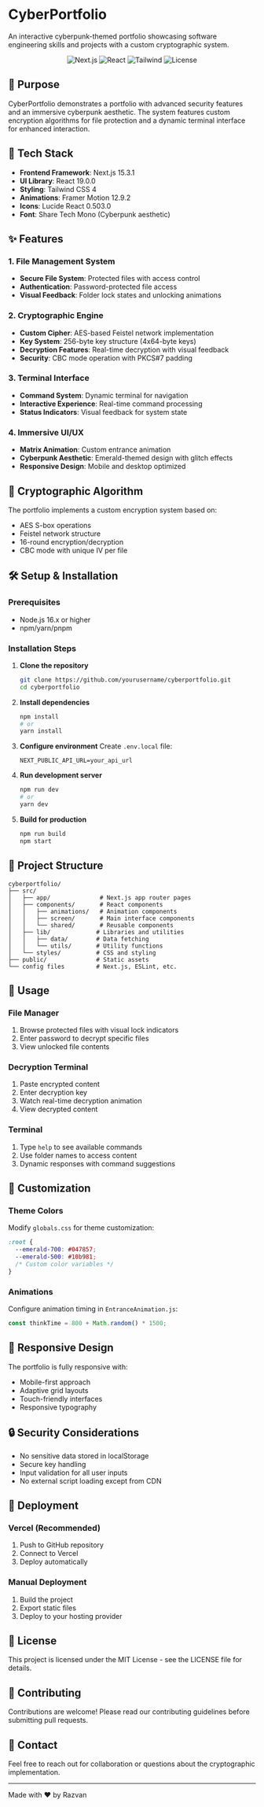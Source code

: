 # CyberPortfolio

An interactive cyberpunk-themed portfolio showcasing software engineering skills and projects with a custom cryptographic system.

<div align="center">
  <img src="https://img.shields.io/badge/Next.js-15.3.1-black" alt="Next.js" />
  <img src="https://img.shields.io/badge/React-19.0.0-61dafb" alt="React" />
  <img src="https://img.shields.io/badge/Tailwind-4.0-38bdf8" alt="Tailwind" />
  <img src="https://img.shields.io/badge/License-MIT-green" alt="License" />
</div>

## 🎯 Purpose

CyberPortfolio demonstrates a portfolio with advanced security features and an immersive cyberpunk aesthetic. The system features custom encryption algorithms for file protection and a dynamic terminal interface for enhanced interaction.

## 🚀 Tech Stack

- **Frontend Framework**: Next.js 15.3.1
- **UI Library**: React 19.0.0
- **Styling**: Tailwind CSS 4
- **Animations**: Framer Motion 12.9.2
- **Icons**: Lucide React 0.503.0
- **Font**: Share Tech Mono (Cyberpunk aesthetic)

## ✨ Features

### 1. File Management System

- **Secure File System**: Protected files with access control
- **Authentication**: Password-protected file access
- **Visual Feedback**: Folder lock states and unlocking animations

### 2. Cryptographic Engine

- **Custom Cipher**: AES-based Feistel network implementation
- **Key System**: 256-byte key structure (4x64-byte keys)
- **Decryption Features**: Real-time decryption with visual feedback
- **Security**: CBC mode operation with PKCS#7 padding

### 3. Terminal Interface

- **Command System**: Dynamic terminal for navigation
- **Interactive Experience**: Real-time command processing
- **Status Indicators**: Visual feedback for system state

### 4. Immersive UI/UX

- **Matrix Animation**: Custom entrance animation
- **Cyberpunk Aesthetic**: Emerald-themed design with glitch effects
- **Responsive Design**: Mobile and desktop optimized

## 🔐 Cryptographic Algorithm

The portfolio implements a custom encryption system based on:

- AES S-box operations
- Feistel network structure
- 16-round encryption/decryption
- CBC mode with unique IV per file

## 🛠️ Setup & Installation

### Prerequisites

- Node.js 16.x or higher
- npm/yarn/pnpm

### Installation Steps

1. **Clone the repository**

   ```bash
   git clone https://github.com/yourusername/cyberportfolio.git
   cd cyberportfolio
   ```

2. **Install dependencies**

   ```bash
   npm install
   # or
   yarn install
   ```

3. **Configure environment**
   Create `.env.local` file:

   ```env
   NEXT_PUBLIC_API_URL=your_api_url
   ```

4. **Run development server**

   ```bash
   npm run dev
   # or
   yarn dev
   ```

5. **Build for production**
   ```bash
   npm run build
   npm start
   ```

## 📁 Project Structure

```
cyberportfolio/
├── src/
│   ├── app/              # Next.js app router pages
│   ├── components/       # React components
│   │   ├── animations/   # Animation components
│   │   ├── screen/       # Main interface components
│   │   └── shared/       # Reusable components
│   ├── lib/             # Libraries and utilities
│   │   ├── data/        # Data fetching
│   │   └── utils/       # Utility functions
│   └── styles/          # CSS and styling
├── public/              # Static assets
└── config files         # Next.js, ESLint, etc.
```

## 🔧 Usage

### File Manager

1. Browse protected files with visual lock indicators
2. Enter password to decrypt specific files
3. View unlocked file contents

### Decryption Terminal

1. Paste encrypted content
2. Enter decryption key
3. Watch real-time decryption animation
4. View decrypted content

### Terminal

1. Type `help` to see available commands
2. Use folder names to access content
3. Dynamic responses with command suggestions

## 🎨 Customization

### Theme Colors

Modify `globals.css` for theme customization:

```css
:root {
  --emerald-700: #047857;
  --emerald-500: #10b981;
  /* Custom color variables */
}
```

### Animations

Configure animation timing in `EntranceAnimation.js`:

```javascript
const thinkTime = 800 + Math.random() * 1500;
```

## 📱 Responsive Design

The portfolio is fully responsive with:

- Mobile-first approach
- Adaptive grid layouts
- Touch-friendly interfaces
- Responsive typography

## 🔒 Security Considerations

- No sensitive data stored in localStorage
- Secure key handling
- Input validation for all user inputs
- No external script loading except from CDN

## 🚀 Deployment

### Vercel (Recommended)

1. Push to GitHub repository
2. Connect to Vercel
3. Deploy automatically

### Manual Deployment

1. Build the project
2. Export static files
3. Deploy to your hosting provider

## 📄 License

This project is licensed under the MIT License - see the LICENSE file for details.

## 🤝 Contributing

Contributions are welcome! Please read our contributing guidelines before submitting pull requests.

## 📧 Contact

Feel free to reach out for collaboration or questions about the cryptographic implementation.

---

Made with ❤️ by Razvan
